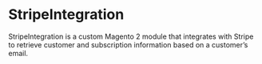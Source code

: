 # StripeIntegration
StripeIntegration is a custom Magento 2 module that integrates with Stripe to retrieve customer and subscription information based on a customer’s email.
